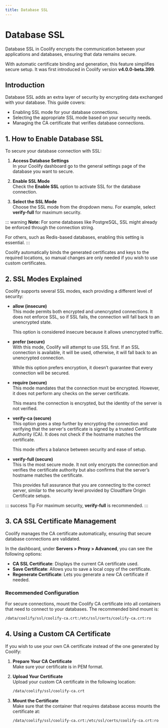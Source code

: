 ```yaml
---
title: Database SSL
---
```


# Database SSL  <Badge type="warning" text="^v4.0.0-beta.399" />
Database SSL in Coolify encrypts the communication between your applications and databases, ensuring that data remains secure. 

With automatic certificate binding and generation, this feature simplifies secure setup. It was first introduced in Coolify version **v4.0.0-beta.399**.


## Introduction
Database SSL adds an extra layer of security by encrypting data exchanged with your database. This guide covers:
- Enabling SSL mode for your database connections.
- Selecting the appropriate SSL mode based on your security needs.
- Managing the CA certificate that verifies database connections.


## 1. How to Enable Database SSL
To secure your database connection with SSL:

1. **Access Database Settings**  
   In your Coolify dashboard go to the general settings page of the database you want to secure.

2. **Enable SSL Mode**  
   Check the **Enable SSL** option to activate SSL for the database connection.

3. **Select the SSL Mode**  
   Choose the SSL mode from the dropdown menu. For example, select **verify-full** for maximum security.  
   
   <ZoomableImage src="/docs/images/knowledge-base/database-ssl/enable.webp" />


::: warning **Note:** 
For some databases like PostgreSQL, SSL might already be enforced through the connection string. 

For others, such as Redis-based databases, enabling this setting is essential.
:::

Coolify automatically binds the generated certificates and keys to the required locations, so manual changes are only needed if you wish to use custom certificates.


## 2. SSL Modes Explained
Coolify supports several SSL modes, each providing a different level of security:

- **allow (insecure)**  
  This mode permits both encrypted and unencrypted connections. It does not enforce SSL, so if SSL fails, the connection will fall back to an unencrypted state. 
  
  This option is considered insecure because it allows unencrypted traffic.

- **prefer (secure)**  
  With this mode, Coolify will attempt to use SSL first. If an SSL connection is available, it will be used, otherwise, it will fall back to an unencrypted connection. 
  
  While this option prefers encryption, it doesn’t guarantee that every connection will be secured.

- **require (secure)**  
  This mode mandates that the connection must be encrypted. However, it does not perform any checks on the server certificate. 
  
  This means the connection is encrypted, but the identity of the server is not verified.

- **verify-ca (secure)**  
  This option goes a step further by encrypting the connection and verifying that the server's certificate is signed by a trusted Certificate Authority (CA). It does not check if the hostname matches the certificate. 
  
  This mode offers a balance between security and ease of setup.

- **verify-full (secure)**  
  This is the most secure mode. It not only encrypts the connection and verifies the certificate authority but also confirms that the server’s hostname matches the certificate. 
  
  This provides full assurance that you are connecting to the correct server, similar to the security level provided by Cloudflare Origin Certificate setups.

::: success Tip
For maximum security, **verify-full** is recommended.
:::


## 3. CA SSL Certificate Management
Coolify manages the CA certificate automatically, ensuring that secure database connections are validated. 

In the dashboard, under **Servers > Proxy > Advanced**, you can see the following options:

- **CA SSL Certificate**: Displays the current CA certificate used.
- **Save Certificate**: Allows you to save a local copy of the certificate.
- **Regenerate Certificate**: Lets you generate a new CA certificate if needed.


### Recommended Configuration
For secure connections, mount the Coolify CA certificate into all containers that need to connect to your databases. The recommended bind mount is:

```sh
/data/coolify/ssl/coolify-ca.crt:/etc/ssl/certs/coolify-ca.crt:ro
```


## 4. Using a Custom CA Certificate
If you wish to use your own CA certificate instead of the one generated by Coolify:

1. **Prepare Your CA Certificate**  
   Make sure your certificate is in PEM format.

2. **Upload Your Certificate**  
   Upload your custom CA certificate in the following location:
   ```sh
   /data/coolify/ssl/coolify-ca.crt
   ```

3. **Mount the Certificate**  
   Make sure that the container that requires database access mounts the certificate at:
   ```sh
   /data/coolify/ssl/coolify-ca.crt:/etc/ssl/certs/coolify-ca.crt:ro
   ```